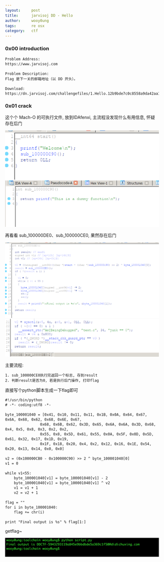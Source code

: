 ```yaml
---
layout:     post
title:      jarvisoj DD - Hello
author:     wooy0ung
tags: 		re osx
category:  	ctf
---
```



### 0x00 introduction

```
Problem Address:
https://www.jarvisoj.com

Problem Description:
Flag 是下一关的邮箱地址（以 DD 开头）。

Download:
https://dn.jarvisoj.com/challengefiles/1.Hello.12b9bde7c0c8558a9da42aa1798cafc8
```
<!-- more -->


### 0x01 crack

这个个 Mach-O 的可执行文件, 放到IDAfenxi, 主流程没发现什么有用信息, 怀疑存在后门

![](/assets/img/ctf/re/2017-08-19-jarvisoj-dd-hello/0x00.png)
![](/assets/img/ctf/re/2017-08-19-jarvisoj-dd-hello/0x01.png)

再看看 sub_100000DE0、sub_100000CE0, 果然存在后门

![](/assets/img/ctf/re/2017-08-19-jarvisoj-dd-hello/0x02.png)
![](/assets/img/ctf/re/2017-08-19-jarvisoj-dd-hello/0x03.png)


主要流程:

```
1. sub_100000CE0执行完返回一个标志, 存到result
2. 判断result是否为0, 若是执行后门操作, 打印flag
```

直接写个python脚本生成一下flag即可

```
#!/usr/bin/python
# -*- coding:utf8 -*-

byte_100001040 = [0x41, 0x10, 0x11, 0x11, 0x1B, 0x0A, 0x64, 0x67, 0x6A, 0x68, 0x62, 0x68, 0x6E, 0x67,
				0x68, 0x6B, 0x62, 0x3D, 0x65, 0x6A, 0x6A, 0x3D, 0x68, 0x4, 0x5, 0x8, 0x3, 0x2, 0x2, 
				0x55, 0x8, 0x5D, 0x61, 0x55, 0x0A, 0x5F, 0x0D, 0x5D, 0x61, 0x32, 0x17, 0x1D, 0x19, 
				0x1F, 0x18, 0x20, 0x4, 0x2, 0x12, 0x16, 0x1E, 0x54, 0x20, 0x13, 0x14, 0x0, 0x0]

v2 = (0x100000CB0 - 0x100000C90) >> 2 ^ byte_100001040[0]
v1 = 0

while v1<55:
	byte_100001040[v1] = byte_100001040[v1] - 2
	byte_100001040[v1] = byte_100001040[v1] ^ v2
	v1 = v1 + 1
	v2 = v2 + 1

flag = ""
for i in byte_100001040:
	flag += chr(i)

print "Final output is %s" % flag[1:]
```

getflag~

![](/assets/img/ctf/re/2017-08-19-jarvisoj-dd-hello/0x04.png)